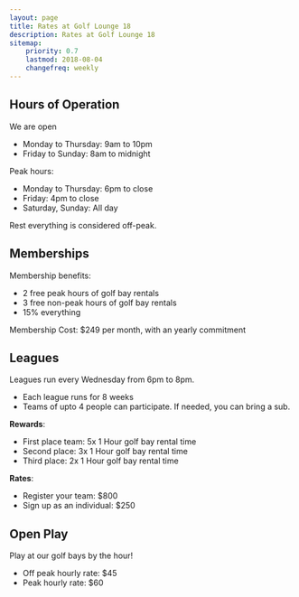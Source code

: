 ```yaml
---
layout: page
title: Rates at Golf Lounge 18
description: Rates at Golf Lounge 18
sitemap:
    priority: 0.7
    lastmod: 2018-08-04
    changefreq: weekly
---
```

## Hours of Operation

We are open
* Monday to Thursday: 9am to 10pm
* Friday to Sunday: 8am to midnight

Peak hours:
* Monday to Thursday: 6pm to close
* Friday: 4pm to close
* Saturday, Sunday: All day

Rest everything is considered off-peak.

## Memberships

Membership benefits:
* 2 free peak hours of golf bay rentals
* 3 free non-peak hours of golf bay rentals
* 15% everything

Membership Cost: $249 per month, with an yearly commitment

## Leagues

Leagues run every Wednesday from 6pm to 8pm.
* Each league runs for 8 weeks
* Teams of upto 4 people can participate. If needed, you can bring a sub.

**Rewards**:
* First place team: 5x 1 Hour golf bay rental time
* Second place: 3x 1 Hour golf bay rental time
* Third place:  2x 1 Hour golf bay rental time


**Rates**:
* Register your team: $800
* Sign up as an individual: $250

## Open Play

Play at our golf bays by the hour!
* Off peak hourly rate: $45
* Peak hourly rate: $60
